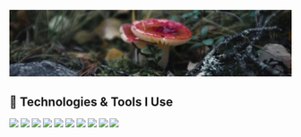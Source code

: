 <a href="#"><img src="img/mushroom.png"></a>

## 🔧 Technologies & Tools I Use
<a href="#"><img src="https://img.shields.io/badge/Editor-Visual_Studio-_.svg?logo=visualstudio"></a>
<a href="#"><img src="https://img.shields.io/badge/Editor-VS_Code-_.svg?logo=visualstudiocode"></a>
<a href="#"><img src="https://img.shields.io/badge/Editor-IntelliJ_IDEA-_.svg?logo=intellijidea"></a>
<a href="#"><img src="https://img.shields.io/badge/Version_Control-Git-_.svg?logo=git"></a>
<a href="#"><img src="https://img.shields.io/badge/C_Sharp-_.svg?logo=dotnet"></a>
<a href="#"><img src="https://img.shields.io/badge/Visual_Basic-_.svg?logo=dotnet"></a>
<a href="#"><img src="https://img.shields.io/badge/Office_Extensibility-Advanced-_.svg?logo=microsoftoffice"></a>
<a href="#"><img src="https://img.shields.io/badge/Java-_.svg?logo=java"></a>
<a href="#"><img src="https://img.shields.io/badge/PHP-_.svg?logo=php"></a>
<a href="#"><img src="https://img.shields.io/badge/Blazor_WebAssembly-_.svg?logo=blazor"></a>
